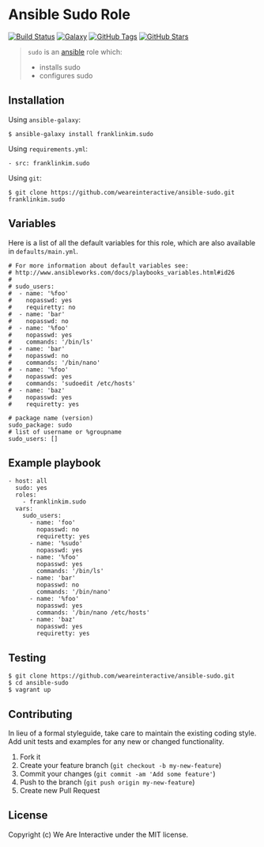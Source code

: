 # Ansible Sudo Role

[![Build Status](https://img.shields.io/travis/weareinteractive/ansible-sudo.svg)](https://travis-ci.org/weareinteractive/ansible-sudo)
[![Galaxy](http://img.shields.io/badge/galaxy-franklinkim.sudo-blue.svg)](https://galaxy.ansible.com/list#/roles/1380)
[![GitHub Tags](https://img.shields.io/github/tag/weareinteractive/ansible-sudo.svg)](https://github.com/weareinteractive/ansible-sudo)
[![GitHub Stars](https://img.shields.io/github/stars/weareinteractive/ansible-sudo.svg)](https://github.com/weareinteractive/ansible-sudo)

> `sudo` is an [ansible](http://www.ansible.com) role which:
>
> * installs sudo
> * configures sudo

## Installation

Using `ansible-galaxy`:

```
$ ansible-galaxy install franklinkim.sudo
```

Using `requirements.yml`:

```
- src: franklinkim.sudo
```

Using `git`:

```
$ git clone https://github.com/weareinteractive/ansible-sudo.git franklinkim.sudo
```

## Variables

Here is a list of all the default variables for this role, which are also available in `defaults/main.yml`.

```
# For more information about default variables see:
# http://www.ansibleworks.com/docs/playbooks_variables.html#id26
#
# sudo_users:
#  - name: '%foo'
#    nopasswd: yes
#    requiretty: no
#  - name: 'bar'
#    nopasswd: no
#  - name: '%foo'
#    nopasswd: yes
#    commands: '/bin/ls'
#  - name: 'bar'
#    nopasswd: no
#    commands: '/bin/nano'
#  - name: '%foo'
#    nopasswd: yes
#    commands: 'sudoedit /etc/hosts'
#  - name: 'baz'
#    nopasswd: yes
#    requiretty: yes

# package name (version)
sudo_package: sudo
# list of username or %groupname
sudo_users: []
```


## Example playbook

```
- host: all
  sudo: yes
  roles:
    - franklinkim.sudo
  vars:
    sudo_users:
      - name: 'foo'
        nopasswd: no
        requiretty: yes
      - name: '%sudo'
        nopasswd: yes
      - name: '%foo'
        nopasswd: yes
        commands: '/bin/ls'
      - name: 'bar'
        nopasswd: no
        commands: '/bin/nano'
      - name: '%foo'
        nopasswd: yes
        commands: '/bin/nano /etc/hosts'
      - name: 'baz'
        nopasswd: yes
        requiretty: yes
```

## Testing

```
$ git clone https://github.com/weareinteractive/ansible-sudo.git
$ cd ansible-sudo
$ vagrant up
```

## Contributing
In lieu of a formal styleguide, take care to maintain the existing coding style. Add unit tests and examples for any new or changed functionality.

1. Fork it
2. Create your feature branch (`git checkout -b my-new-feature`)
3. Commit your changes (`git commit -am 'Add some feature'`)
4. Push to the branch (`git push origin my-new-feature`)
5. Create new Pull Request

## License
Copyright (c) We Are Interactive under the MIT license.
